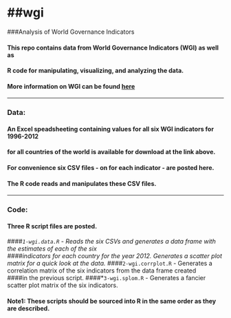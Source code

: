 ##wgi
===
###Analysis of World Governance Indicators

#### This repo contains data from World Governance Indicators (WGI) as well as 
#### R code for manipulating, visualizing, and analyzing the data. 
#### More information on WGI can be found [here](http://info.worldbank.org/governance/wgi/index.aspx#home)

***
### Data: 
#### An Excel speadsheeting containing values for all six WGI indicators for 1996-2012
#### for all countries of the world is available for download at the link above. 
#### For convenience six CSV files - on for each indicator - are posted here. 
#### The R code reads and manipulates these CSV files.

***
### Code:
#### Three R script files are posted. 
####*`1-wgi.data.R` - Reads the six CSVs and generates a data frame with the estimates of each of the six  
####indicators for each country for the year 2012. Generates a scatter plot matrix for a quick look at the data.
####*`2-wgi.corrplot.R` - Generates a correlation matrix of the six indicators from the data frame created  
####in the previous script.
####*`3-wgi.splom.R` - Generates a fancier scatter plot matrix of the six indicators.

#### Note1: These scripts should be sourced into R in the same order as they are described. 





